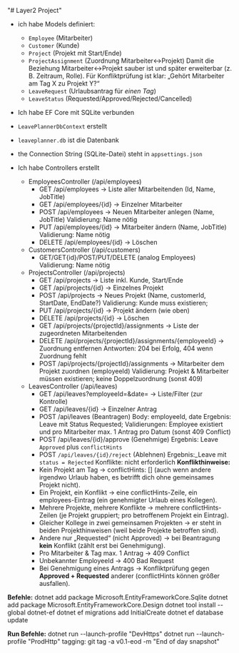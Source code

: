"# Layer2 Project" 


- ich habe Models definiert:
  - `Employee` (Mitarbeiter)
  - `Customer` (Kunde)
  - `Project` (Projekt mit Start/Ende)
  - `ProjectAssignment` (Zuordnung Mitarbeiter↔Projekt) Damit die Beziehung Mitarbeiter↔Projekt sauber ist und später erweiterbar (z. B. Zeitraum, Rolle). Für Konfliktprüfung ist klar: „Gehört Mitarbeiter am Tag X zu Projekt Y?“
  - `LeaveRequest` (Urlaubsantrag für *einen Tag*) 
  - `LeaveStatus` (Requested/Approved/Rejected/Cancelled)

- Ich habe EF Core mit SQLite verbunden
- `LeavePlannerDbContext`  erstellt 
- `leaveplanner.db` ist die Datenbank
- the Connection String (SQLite-Datei) steht in `appsettings.json`

- Ich habe Controllers erstellt 
  - EmployeesController (/api/employees)
    - GET /api/employees → Liste aller Mitarbeitenden (Id, Name, JobTitle)
    - GET /api/employees/{id} → Einzelner Mitarbeiter
    - POST /api/employees → Neuen Mitarbeiter anlegen (Name, JobTitle) Validierung: Name nötig
    - PUT /api/employees/{id} → Mitarbeiter ändern (Name, JobTitle) Validierung: Name nötig
    - DELETE /api/employees/{id} → Löschen
  - CustomersController (/api/customers)
    - GET/GET{id}/POST/PUT/DELETE (analog Employees) Validierung: Name nötig
  - ProjectsController (/api/projects)
    - GET /api/projects → Liste inkl. Kunde, Start/Ende
    - GET /api/projects/{id} → Einzelnes Projekt
    - POST /api/projects → Neues Projekt (Name, customerId, StartDate, EndDate?) Validierung: Kunde muss existieren;
    - PUT /api/projects/{id} → Projekt ändern (wie oben)
    - DELETE /api/projects/{id} → Löschen
    - GET /api/projects/{projectId}/assignments → Liste der zugeordneten Mitarbeitenden
    - DELETE /api/projects/{projectId}/assignments/{employeeId} → Zuordnung entfernen Antworten: 204 bei Erfolg, 404 wenn Zuordnung fehlt
    - POST /api/projects/{projectId}/assignments → Mitarbeiter dem Projekt zuordnen (employeeId) Validierung: Projekt & Mitarbeiter müssen existieren; keine Doppelzuordnung (sonst 409)
  - LeavesController (/api/leaves)
    - GET /api/leaves?employeeId=&date= → Liste/Filter (zur Kontrolle)
    - GET /api/leaves/{id} → Einzelner Antrag
    - POST /api/leaves (Beantragen) Body: employeeId, date Ergebnis: Leave mit Status Requested; Validierungen: Employee existiert und pro Mitarbeiter max. 1 Antrag pro Datum (sonst 409 Conflict)
    - POST /api/leaves/{id}/approve (Genehmige) Ergebnis: Leave `Approved` plus `conflictHints` 
    - POST `/api/leaves/{id}/reject` (Ablehnen) Ergebnis:_Leave mit `status = Rejected` Konflikte: nicht erforderlich
    **Konflikthinweise:**
    - Kein Projekt am Tag → conflictHints: [] (auch wenn andere irgendwo Urlaub haben, es betrifft dich ohne gemeinsames Projekt nicht).
    - Ein Projekt, ein Konflikt → eine conflictHints-Zeile, ein employees-Eintrag (ein genehmigter Urlaub eines Kollegen).
    - Mehrere Projekte, mehrere Konflikte → mehrere conflictHints-Zeilen (je Projekt gruppiert; pro betroffenem Projekt ein Eintrag).
    - Gleicher Kollege in zwei gemeinsamen Projekten → er steht in beiden Projekthinweisen (weil beide Projekte betroffen sind).
    - Andere nur „Requested“ (nicht Approved) → bei Beantragung **kein** Konflikt (zählt erst bei Genehmigung).
    - Pro Mitarbeiter & Tag max. 1 Antrag → 409 Conflict 
    - Unbekannter EmployeeId → 400 Bad Request
    - Bei Genehmigung eines Antrags → Konfliktprüfung gegen **Approved + Requested** anderer (conflictHints können größer ausfallen).




**Befehle:**
dotnet add package Microsoft.EntityFrameworkCore.Sqlite
dotnet add package Microsoft.EntityFrameworkCore.Design
dotnet tool install --global dotnet-ef
dotnet ef migrations add InitialCreate
dotnet ef database update

**Run Befehle:**
dotnet run --launch-profile "DevHttps"
dotnet run --launch-profile "ProdHttp"
tagging: git tag -a v0.1-eod -m "End of day snapshot" 